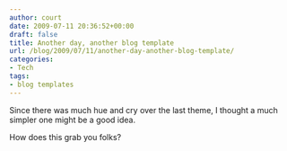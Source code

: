 ```yaml
---
author: court
date: 2009-07-11 20:36:52+00:00
draft: false
title: Another day, another blog template
url: /blog/2009/07/11/another-day-another-blog-template/
categories:
- Tech
tags:
- blog templates
---
```


Since there was much hue and cry over the last theme, I thought a much simpler one might be a good idea.

How does this grab you folks?
